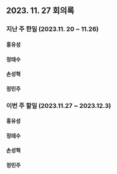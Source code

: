 ## 2023. 11. 27 회의록

### 지난 주 한일 (2023.11. 20 ~ 11.26)

#### 홍유성




#### 정태수






#### 손성혁





#### 정민주




### 이번 주 할일 (2023.11.27 ~ 2023.12.3)


#### 홍유성




#### 정태수






#### 손성혁




#### 정민주

